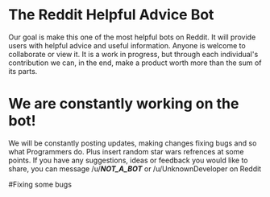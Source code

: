 # The Reddit Helpful Advice Bot

Our goal is make this one of the most helpful bots on Reddit. It will provide users with helpful advice and useful information.
Anyone is welcome to collaborate or view it. It is a work in progress, but through each individual's contribution we can, in the end,
make a product worth more than the sum of its parts.

# We are constantly working on the bot!

We will be constantly posting updates, making changes fixing bugs and so what Programmers do. Plus insert random star wars refrences at some points. If you have any suggestions, ideas or feedback you would like to share, you can message /u/___NOT_A_BOT___ or /u/UnknownDeveloper on Reddit

#Fixing some bugs
